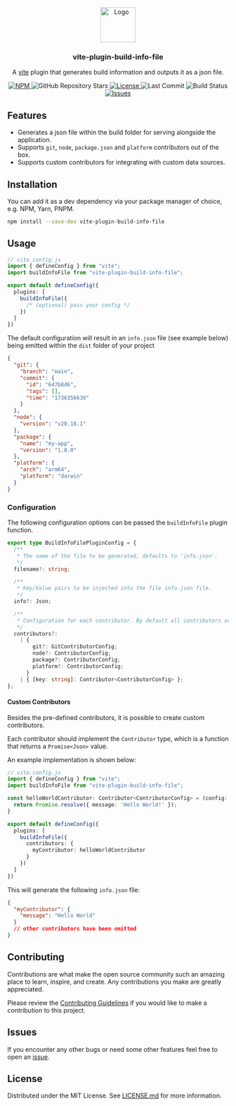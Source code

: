 <!-- Project Introduction -->
<div align="center">
  <a href="https://github.com/LukeHackett/vite-plugin-build-info-file">
    <img src="./.github/docs/logo.png" alt="Logo" width="80" height="80">
  </a>

  <h3 align="center">vite-plugin-build-info-file</h3>

  <p align="center">
    A <a href="https://vite.dev">vite</a> plugin that generates build information and outputs it as a json file.
  </p>
  <p align="center">
    <a href="https://www.npmjs.com/package/vite-plugin-build-info-file">
      <img src="https://img.shields.io/npm/dt/vite-plugin-build-info-file?style=flat-square" alt="NPM" />
    </a>
    <img src="https://img.shields.io/github/stars/LukeHackett/vite-plugin-build-info-file?label=GitHub%20Stars&style=flat-square" alt="GitHub Repository Stars" />
    <a href="https://github.com/LukeHackett/vite-plugin-build-info-file/blob/main/LICENSE">
      <img src="https://img.shields.io/github/license/LukeHackett/vite-plugin-build-info-file?style=flat-square" alt="License" />
    </a>
    <img src="https://img.shields.io/github/last-commit/LukeHackett/vite-plugin-build-info-file?style=flat-square" alt="Last Commit" />
    <img src="https://img.shields.io/github/actions/workflow/status/LukeHackett/vite-plugin-build-info-file/build.yml?branch=main&style=flat-square" alt="Build Status" />
    <a href="https://github.com/LukeHackett/vite-plugin-build-info-file/issues">
      <img src="https://img.shields.io/github/issues/LukeHackett/vite-plugin-build-info-file?style=flat-square" alt="Issues" />
    </a>
  </p>
</div>

<!-- Core Features -->
## Features

- Generates a json file within the build folder for serving alongside the application.
- Supports `git`, `node`, `package.json` and `platform` contributors out of the box.
- Supports custom contributors for integrating with custom data sources.

<!-- Getting Started -->
## Installation

You can add it as a dev dependency via your package manager of choice, e.g. NPM, Yarn, PNPM.

```bash
npm install --save-dev vite-plugin-build-info-file
```

<!-- Usage -->
## Usage

```ts
// vite.config.js
import { defineConfig } from "vite";
import buildInfoFile from "vite-plugin-build-info-file";

export default defineConfig({
  plugins: [
    buildInfoFile({
      /* (optional) pass your config */
    })
  ]
})
```

The default configuration will result in an `info.json` file (see example below) being emitted within the `dist` folder of your project

```json
{
  "git": {
    "branch": "main",
    "commit": {
      "id": "647b8d6",
      "tags": [],
      "time": "1736356630"
    }
  },
  "node": {
    "version": "v20.18.1"
  },
  "package": {
    "name": "my-app",
    "version": "1.0.0"
  },
  "platform": {
    "arch": "arm64",
    "platform": "darwin"
  }
}
```

### Configuration

The following configuration options can be passed the `buildInfoFile` plugin function.

```ts
export type BuildInfoFilePluginConfig = {
  /**
   * The name of the file to be generated, defaults to 'info.json'.
   */
  filename?: string;

  /**
   * Key/Value pairs to be injected into the file info.json file.
   */
  info?: Json;

  /**
   * Configuration for each contributor. By default all contributors are enabled.
   */
  contributors?:
    | {
        git?: GitContributorConfig;
        node?: ContributorConfig;
        package?: ContributorConfig;
        platform?: ContributorConfig;
      }
    | { [key: string]: Contributor<ContributorConfig> };
};
```

#### Custom Contributors

Besides the pre-defined contributors, it is possible to create custom contributors.

Each contributor should implement the `Contributor` type, which is a function that returns a `Promise<Json>` value.

An example implementation is shown below:

```ts
// vite.config.js
import { defineConfig } from "vite";
import buildInfoFile from "vite-plugin-build-info-file";

const helloWorldContributor: Contributor<ContributorConfig> = (config: ContributorConfig): Promise<Json> => {
  return Promise.resolve({ message: 'Hello World!' });
}

export default defineConfig({
  plugins: [
    buildInfoFile({
      contributors: {
        myContributor: helloWorldContributor
      }
    })
  ]
})
```

This will generate the following `info.json` file:

```json
{
  "myContributor": {
    "message": "Hello World"
  }
  // other contributors have been omitted
}
```

<!-- CONTRIBUTING -->
## Contributing

Contributions are what make the open source community such an amazing place to learn, inspire, and create. Any contributions you make are greatly appreciated.

Please review the [Contributing Guidelines](./CONTRIBUTING.md) if you would like to make a contribution to this project.

## Issues

If you encounter any other bugs or need some other features feel free to open an [issue](https://github.com/LukeHackett/vite-plugin-build-info-file/issues).

## License

Distributed under the MIT License. See [LICENSE.md](./LICENSE) for more information.

